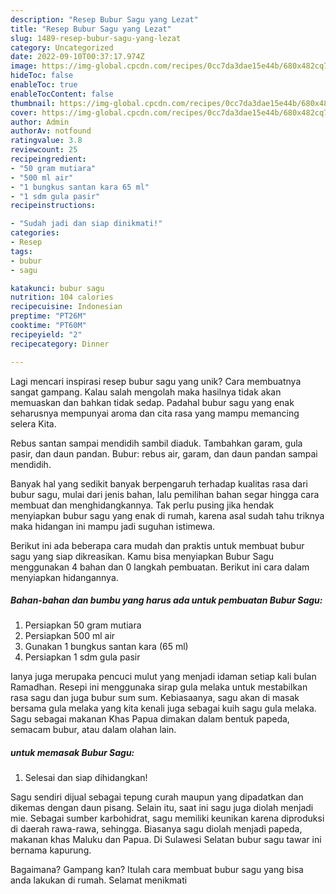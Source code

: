 ```yaml
---
description: "Resep Bubur Sagu yang Lezat"
title: "Resep Bubur Sagu yang Lezat"
slug: 1489-resep-bubur-sagu-yang-lezat
category: Uncategorized
date: 2022-09-10T00:37:17.974Z
image: https://img-global.cpcdn.com/recipes/0cc7da3dae15e44b/680x482cq70/bubur-sagu-foto-resep-utama.jpg
hideToc: false
enableToc: true
enableTocContent: false
thumbnail: https://img-global.cpcdn.com/recipes/0cc7da3dae15e44b/680x482cq70/bubur-sagu-foto-resep-utama.jpg
cover: https://img-global.cpcdn.com/recipes/0cc7da3dae15e44b/680x482cq70/bubur-sagu-foto-resep-utama.jpg
author: Admin
authorAv: notfound
ratingvalue: 3.8
reviewcount: 25
recipeingredient:
- "50 gram mutiara"
- "500 ml air"
- "1 bungkus santan kara 65 ml"
- "1 sdm gula pasir"
recipeinstructions:

- "Sudah jadi dan siap dinikmati!"
categories:
- Resep
tags:
- bubur
- sagu

katakunci: bubur sagu 
nutrition: 104 calories
recipecuisine: Indonesian
preptime: "PT26M"
cooktime: "PT60M"
recipeyield: "2"
recipecategory: Dinner

---
```





Lagi mencari inspirasi resep bubur sagu yang unik? Cara membuatnya sangat gampang. Kalau salah mengolah maka hasilnya tidak akan memuaskan dan bahkan tidak sedap. Padahal bubur sagu yang enak seharusnya mempunyai aroma dan cita rasa yang mampu memancing selera Kita.





Rebus santan sampai mendidih sambil diaduk. Tambahkan garam, gula pasir, dan daun pandan. Bubur: rebus air, garam, dan daun pandan sampai mendidih.

Banyak hal yang sedikit banyak berpengaruh terhadap kualitas rasa dari bubur sagu, mulai dari jenis bahan, lalu pemilihan bahan segar hingga cara membuat dan menghidangkannya. Tak perlu pusing jika hendak menyiapkan bubur sagu yang enak di rumah, karena asal sudah tahu triknya maka hidangan ini mampu jadi suguhan istimewa.






Berikut ini ada beberapa cara mudah dan praktis untuk membuat bubur sagu yang siap dikreasikan. Kamu bisa menyiapkan Bubur Sagu menggunakan 4 bahan dan 0 langkah pembuatan. Berikut ini cara dalam menyiapkan hidangannya.

<!--inarticleads1-->

##### Bahan-bahan dan bumbu yang harus ada untuk pembuatan Bubur Sagu:

1. Persiapkan 50 gram mutiara
1. Persiapkan 500 ml air
1. Gunakan 1 bungkus santan kara (65 ml)
1. Persiapkan 1 sdm gula pasir


Ianya juga merupaka pencuci mulut yang menjadi idaman setiap kali bulan Ramadhan. Resepi ini menggunaka sirap gula melaka untuk mestabilkan rasa sagu dan juga bubur sum sum. Kebiasaanya, sagu akan di masak bersama gula melaka yang kita kenali juga sebagai kuih sagu gula melaka. Sagu sebagai makanan Khas Papua dimakan dalam bentuk papeda, semacam bubur, atau dalam olahan lain. 

<!--inarticleads2-->

#####  untuk memasak Bubur Sagu:


1. Selesai dan siap dihidangkan!

Sagu sendiri dijual sebagai tepung curah maupun yang dipadatkan dan dikemas dengan daun pisang. Selain itu, saat ini sagu juga diolah menjadi mie. Sebagai sumber karbohidrat, sagu memiliki keunikan karena diproduksi di daerah rawa-rawa, sehingga. Biasanya sagu diolah menjadi papeda, makanan khas Maluku dan Papua. Di Sulawesi Selatan bubur sagu tawar ini bernama kapurung. 

Bagaimana? Gampang kan? Itulah cara membuat bubur sagu yang bisa anda lakukan di rumah. Selamat menikmati
